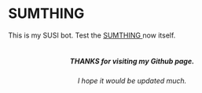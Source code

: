 # SUMTHING
This is my SUSI bot. Test the
<a href="https://skills.susi.ai/botbuilder/botwizard?name=Sumthing&amp;language=en&amp;group=Social">
  SUMTHING
</a>
now itself.
<table>
  <tr></tr>
  <tr></tr>
  <tr></tr>
  <tr></tr>
  <tr></tr>
  <tr></tr>
  <tr></tr>
  <tr></tr>
  <tr></tr>
  <tr></tr>
</table>
<center>
  <h5>THANKS for visiting my Github page.</h5>
  <h6>I hope it would be updated much.</h6>
</center>
